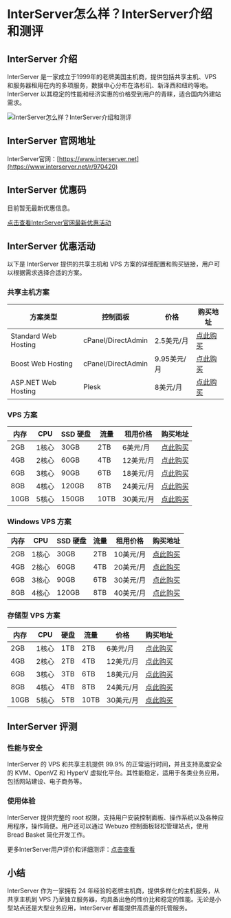 # InterServer怎么样？InterServer介绍和测评

## InterServer 介绍
InterServer 是一家成立于1999年的老牌美国主机商，提供包括共享主机、VPS 和服务器租用在内的多项服务，数据中心分布在洛杉矶、新泽西和纽约等地。InterServer 以其稳定的性能和经济实惠的价格受到用户的青睐，适合国内外建站需求。

![InterServer怎么样？InterServer介绍和测评](https://github.com/user-attachments/assets/68683476-9ca8-4672-9381-e002b7b7c5cb)

## InterServer 官网地址
InterServer官网：[https://www.interserver.net](https://www.interserver.net/r/970420)

## InterServer 优惠码

目前暂无最新优惠信息。

[点击查看InterServer官网最新优惠活动](https://www.interserver.net/r/970420)

## InterServer 优惠活动

以下是 InterServer 提供的共享主机和 VPS 方案的详细配置和购买链接，用户可以根据需求选择合适的方案。

### 共享主机方案

| 方案类型             | 控制面板            | 价格          | 购买地址                                        |
|----------------------|---------------------|---------------|-------------------------------------------------|
| Standard Web Hosting  | cPanel/DirectAdmin  | 2.5美元/月    | [点此购买](https://www.interserver.net/r/970420?url=https://www.interserver.net/webhosting/)|
| Boost Web Hosting     | cPanel/DirectAdmin  | 9.95美元/月   | [点此购买](https://www.interserver.net/r/970420?url=https://www.interserver.net/webhosting/boost.html)   |
| ASP.NET Web Hosting   | Plesk               | 8美元/月      | [点此购买](https://www.interserver.net/r/970420?url=https://www.interserver.net/webhosting/windows-hosting.html) |

### VPS 方案

| 内存  | CPU    | SSD 硬盘  | 流量       | 租用价格   | 购买地址                                      |
|-------|--------|-----------|------------|------------|-----------------------------------------------|
| 2GB   | 1核心  | 30GB      | 2TB        | 6美元/月   | [点此购买](https://www.interserver.net/vps?id=970420) |
| 4GB   | 2核心  | 60GB      | 4TB        | 12美元/月  | [点此购买](https://www.interserver.net/vps?id=970420) |
| 6GB   | 3核心  | 90GB      | 6TB        | 18美元/月  | [点此购买](https://www.interserver.net/vps?id=970420) |
| 8GB   | 4核心  | 120GB     | 8TB        | 24美元/月  | [点此购买](https://www.interserver.net/vps?id=970420) |
| 10GB  | 5核心  | 150GB     | 10TB       | 30美元/月  | [点此购买](https://www.interserver.net/vps?id=970420) |

### Windows VPS 方案

| 内存  | CPU    | SSD 硬盘  | 流量       | 租用价格   | 购买地址                                      |
|-------|--------|-----------|------------|------------|-----------------------------------------------|
| 2GB   | 1核心  | 30GB      | 2TB        | 10美元/月  | [点此购买](https://www.interserver.net/r/970420?url=https://www.interserver.net/vps/windows-vps.html)|
| 4GB   | 2核心  | 60GB      | 4TB        | 20美元/月  | [点此购买](https://www.interserver.net/r/970420?url=https://www.interserver.net/vps/windows-vps.html)|
| 6GB   | 3核心  | 90GB      | 6TB        | 30美元/月  | [点此购买](https://www.interserver.net/r/970420?url=https://www.interserver.net/vps/windows-vps.html)|
| 8GB   | 4核心  | 120GB     | 8TB        | 40美元/月  | [点此购买](https://www.interserver.net/r/970420?url=https://www.interserver.net/vps/windows-vps.html)|

### 存储型 VPS 方案

| 内存  | CPU    | 硬盘      | 流量       | 价格       | 购买地址                                        |
|-------|--------|-----------|------------|------------|-------------------------------------------------|
| 2GB   | 1核心  | 1TB       | 2TB        | 6美元/月   | [点此购买](https://www.interserver.net/r/970420?url=https://www.interserver.net/vps/storage.html)|
| 4GB   | 2核心  | 2TB       | 4TB        | 12美元/月  | [点此购买](https://www.interserver.net/r/970420?url=https://www.interserver.net/vps/storage.html)|
| 6GB   | 3核心  | 3TB       | 6TB        | 18美元/月  | [点此购买](https://www.interserver.net/r/970420?url=https://www.interserver.net/vps/storage.html)|
| 8GB   | 4核心  | 4TB       | 8TB        | 24美元/月  | [点此购买](https://www.interserver.net/r/970420?url=https://www.interserver.net/vps/storage.html)|
| 10GB  | 5核心  | 5TB       | 10TB       | 30美元/月  | [点此购买](https://www.interserver.net/r/970420?url=https://www.interserver.net/vps/storage.html)|

## InterServer 评测

### 性能与安全
InterServer 的 VPS 和共享主机提供 99.9% 的正常运行时间，并且支持高度安全的 KVM、OpenVZ 和 HyperV 虚拟化平台。其性能稳定，适用于各类业务应用，包括网站建设、电子商务等。

### 使用体验
InterServer 提供完整的 root 权限，支持用户安装控制面板、操作系统以及各种应用程序，操作简便。用户还可以通过 Webuzo 控制面板轻松管理站点，使用 Bread Basket 简化开发工作。

更多InterServer用户评价和详细测评：[点击查看](https://www.interserver.net/r/970420)

## 小结
InterServer 作为一家拥有 24 年经验的老牌主机商，提供多样化的主机服务，从共享主机到 VPS 乃至独立服务器，均具备出色的性价比和稳定的性能。无论是小型站点还是大型业务应用，InterServer 都能提供高质量的托管服务。
